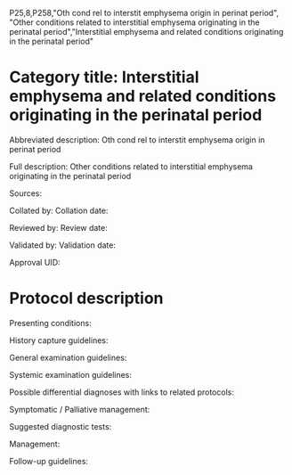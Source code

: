 P25,8,P258,"Oth cond rel to interstit emphysema origin in perinat period", "Other conditions related to interstitial emphysema originating in the perinatal period","Interstitial emphysema and related conditions originating in the perinatal period"
# Category title: Interstitial emphysema and related conditions originating in the perinatal period

Abbreviated description: Oth cond rel to interstit emphysema origin in perinat period

Full description: Other conditions related to interstitial emphysema originating in the perinatal period

Sources:

Collated by:
Collation date:

Reviewed by:
Review date:

Validated by:
Validation date:

Approval UID:

# Protocol description

Presenting conditions:

History capture guidelines:

General examination guidelines:

Systemic examination guidelines:

Possible differential diagnoses with links to related protocols:

Symptomatic / Palliative management:

Suggested diagnostic tests:

Management:

Follow-up guidelines:
